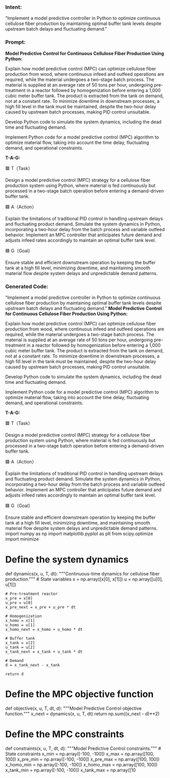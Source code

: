 ### Intent:
"Implement a model predictive controller in Python to optimize continuous cellulose fiber production by maintaining optimal buffer tank levels despite upstream batch delays and fluctuating demand."

### Prompt:
**Model Predictive Control for Continuous Cellulose Fiber Production Using Python:**

Explain how model predictive control (MPC) can optimize cellulose fiber production from wood, where continuous infeed and outfeed operations are required, while the material undergoes a two-stage batch process. The material is supplied at an average rate of 50 tons per hour, undergoing pre-treatment in a reactor followed by homogenization before entering a 1,000 cubic meter buffer tank. The product is extracted from the tank on demand, not at a constant rate. To minimize downtime in downstream processes, a high fill level in the tank must be maintained, despite the two-hour delay caused by upstream batch processes, making PID control unsuitable.

Develop Python code to simulate the system dynamics, including the dead time and fluctuating demand.

Implement Python code for a model predictive control (MPC) algorithm to optimize material flow, taking into account the time delay, fluctuating demand, and operational constraints.


**T-A-G:**

🟥 T（Task）

Design a model predictive control (MPC) strategy for a cellulose fiber production system using Python, where material is fed continuously but processed in a two-stage batch operation before entering a demand-driven buffer tank.

🟩 A（Action）

Explain the limitations of traditional PID control in handling upstream delays and fluctuating product demand. Simulate the system dynamics in Python, incorporating a two-hour delay from the batch process and variable outfeed behavior. Implement an MPC controller that anticipates future demand and adjusts infeed rates accordingly to maintain an optimal buffer tank level.

🟦 G（Goal）

Ensure stable and efficient downstream operation by keeping the buffer tank at a high fill level, minimizing downtime, and maintaining smooth material flow despite system delays and unpredictable demand patterns.

### Generated Code:
"Implement a model predictive controller in Python to optimize continuous cellulose fiber production by maintaining optimal buffer tank levels despite upstream batch delays and fluctuating demand."
**Model Predictive Control for Continuous Cellulose Fiber Production Using Python:**

Explain how model predictive control (MPC) can optimize cellulose fiber production from wood, where continuous infeed and outfeed operations are required, while the material undergoes a two-stage batch process. The material is supplied at an average rate of 50 tons per hour, undergoing pre-treatment in a reactor followed by homogenization before entering a 1,000 cubic meter buffer tank. The product is extracted from the tank on demand, not at a constant rate. To minimize downtime in downstream processes, a high fill level in the tank must be maintained, despite the two-hour delay caused by upstream batch processes, making PID control unsuitable.

Develop Python code to simulate the system dynamics, including the dead time and fluctuating demand.

Implement Python code for a model predictive control (MPC) algorithm to optimize material flow, taking into account the time delay, fluctuating demand, and operational constraints.


**T-A-G:**

🟥 T（Task）

Design a model predictive control (MPC) strategy for a cellulose fiber production system using Python, where material is fed continuously but processed in a two-stage batch operation before entering a demand-driven buffer tank.

🟩 A（Action）

Explain the limitations of traditional PID control in handling upstream delays and fluctuating product demand. Simulate the system dynamics in Python, incorporating a two-hour delay from the batch process and variable outfeed behavior. Implement an MPC controller that anticipates future demand and adjusts infeed rates accordingly to maintain an optimal buffer tank level.

🟦 G（Goal）

Ensure stable and efficient downstream operation by keeping the buffer tank at a high fill level, minimizing downtime, and maintaining smooth material flow despite system delays and unpredictable demand patterns.
import numpy as np
import matplotlib.pyplot as plt
from scipy.optimize import minimize

# Define the system dynamics
def dynamics(x, u, T, dt):
    """Continuous-time dynamics for cellulose fiber production."""
    # State variables
    x = np.array([x[0], x[1]])
    u = np.array([u[0], u[1]])

    # Pre-treatment reactor
    x_pre = x[0]
    u_pre = u[0]
    x_pre_next = x_pre + u_pre * dt

    # Homogenization
    x_homo = x[1]
    u_homo = u[1]
    x_homo_next = x_homo + u_homo * dt

    # Buffer tank
    x_tank = x[2]
    u_tank = u[2]
    x_tank_next = x_tank + u_tank * dt

    # Demand
    d = x_tank_next - x_tank

    return d

# Define the MPC objective function
def objective(x, u, T, dt, d):
    """Model Predictive Control objective function."""
    x_next = dynamics(x, u, T, dt)
    return np.sum((x_next - d)**2)

# Define the MPC constraints
def constraints(x, u, T, dt, d):
    """Model Predictive Control constraints."""
    # State constraints
    x_min = np.array([-100, -100])
    x_max = np.array([100, 100])
    x_pre_min = np.array([-100, -100])
    x_pre_max = np.array([100, 100])
    x_homo_min = np.array([-100, -100])
    x_homo_max = np.array([100, 100])
    x_tank_min = np.array([-100, -100])
    x_tank_max = np.array([10
